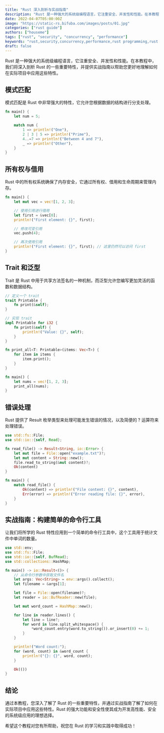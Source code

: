 ```yaml
---
title: "Rust 深入剖析与实战指南"
description: "Rust 是一种强大的系统级编程语言，它注重安全、并发性和性能。在本教程中，我们将深入剖析 Rust 的一些重要特性，并提供实战指南以帮助您更好地理解如何在实际项目中应用这些特性。"
date: 2022-04-07T05:00:00Z
image: "https://static-rs.bifuba.com/images/posts/01.jpg"
categories: ["rust guide"]
authors: ["houseme"]
tags: ["rust", "security", "concurrency", "performance"]
keywords: "rust,security,concurrency,performance,rust programming,rust development"
draft: false
---
```


Rust 是一种强大的系统级编程语言，它注重安全、并发性和性能。在本教程中，我们将深入剖析 Rust 的一些重要特性，并提供实战指南以帮助您更好地理解如何在实际项目中应用这些特性。

## 模式匹配

模式匹配是 Rust 中非常强大的特性，它允许您根据数据的结构进行分支处理。

```rust
fn main() {
    let num = 5;

    match num {
        1 => println!("One"),
        2 | 3 | 5 => println!("Prime"),
        4..=7 => println!("Between 4 and 7"),
        _ => println!("Other"),
    }
}
```

## 所有权与借用

Rust 中的所有权系统确保了内存安全，它通过所有权、借用和生命周期来管理内存。

```rust
fn main() {
    let mut vec = vec![1, 2, 3];

    // 使用引用进行借用
    let first = &vec[0];
    println!("First element: {}", first);

    // 修改可变引用
    vec.push(4);

    // 再次使用引用
    println!("First element: {}", first); // 这里仍然可以访问 first
}
```

## Trait 和泛型

Trait 是 Rust 中用于共享方法签名的一种机制，而泛型允许您编写更加灵活的函数和数据结构。

```rust
// 定义一个 trait
trait Printable {
    fn print(&self);
}

// 实现 trait
impl Printable for i32 {
    fn print(&self) {
        println!("Value: {}", self);
    }
}

fn print_all<T: Printable>(items: Vec<T>) {
    for item in items {
        item.print();
    }
}

fn main() {
    let nums = vec![1, 2, 3];
    print_all(nums);
}
```

## 错误处理

Rust 提供了 Result 枚举类型来处理可能发生错误的情况，以及简便的 ? 运算符来处理错误。

```rust
use std::fs::File;
use std::io::{self, Read};

fn read_file() -> Result<String, io::Error> {
    let mut file = File::open("example.txt")?;
    let mut content = String::new();
    file.read_to_string(&mut content)?;
    Ok(content)
}

fn main() {
    match read_file() {
        Ok(content) => println!("File content: {}", content),
        Err(error) => println!("Error reading file: {}", error),
    }
}
```

## 实战指南：构建简单的命令行工具

让我们将所学的 Rust 特性应用到一个简单的命令行工具中，这个工具用于统计文件中单词的数量。

```rust
use std::env;
use std::fs::File;
use std::io::{self, BufRead};
use std::collections::HashMap;

fn main() -> io::Result<()> {
    // 从命令行参数中获取文件名
    let args: Vec<String> = env::args().collect();
    let filename = &args[1];

    let file = File::open(filename)?;
    let reader = io::BufReader::new(file);

    let mut word_count = HashMap::new();

    for line in reader.lines() {
        let line = line?;
        for word in line.split_whitespace() {
            *word_count.entry(word.to_string()).or_insert(0) += 1;
        }
    }

    println!("Word count:");
    for (word, count) in &word_count {
        println!("{}: {}", word, count);
    }

    Ok(())
}
```

## 结论

通过本教程，您深入了解了 Rust 的一些重要特性，并通过实战指南了解了如何在实际项目中应用这些特性。Rust 的强大功能和安全性使其成为开发高性能、安全的系统级应用的理想选择。

希望这个教程对您有所帮助，祝您在 Rust 的学习和实践中取得成功！
